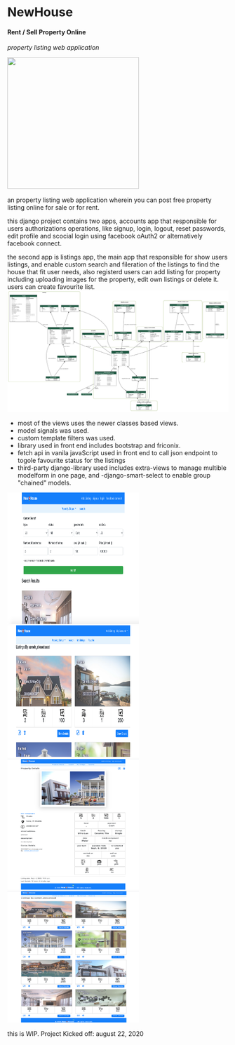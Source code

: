 # NewHouse
#### Rent / Sell Property Online

*property listing web application*

<img src="https://cdn.pixabay.com/photo/2019/09/25/14/01/house-for-sale-4503756_960_720.jpg" width="300" height="300">

an property listing web application wherein you can post free property listing online for sale or for rent.

this django project contains two apps, accounts app that responsible for users authorizations operations, like signup, login, logout, reset passwords, edit profile and scocial login using facebook oAuth2 or alternatively facebook connect.

the second app is listings app, the main app that responsible for show users listings, and enable custom search and fileration of the listings to find the house that fit user needs, also registerd users can add listing for property including uploading images for the property, edit own listings or delete it. users can create favourite list.
<img src="https://github.com/sameh-farouk/newhouse/raw/master/screenshots/my_project_visualized.png" width="700">


- most of the views uses the newer classes based views.
- model signals was used.
- custom template filters was used.
- library used in front end includes bootstrap and friconix.
- fetch api in vanila javaScript used in front end to call json endpoint to togole favourite status for the listings
- third-party django-library used includes extra-views to manage multible modelform in one page, and -django-smart-select to enable group "chained" models.
<img src="https://github.com/sameh-farouk/newhouse/raw/master/screenshots/Screen%20Shot%202020-09-08%20at%202.32.44%20PM.png" width="300" height="300">

<img src="https://github.com/sameh-farouk/newhouse/raw/master/screenshots/Screen%20Shot%202020-09-08%20at%202.34.38%20PM.png" width="300" height="300">

<img src="https://github.com/sameh-farouk/newhouse/raw/master/screenshots/Screen%20Shot%202020-09-08%20at%202.37.38%20PM.png" width="300" height="300">

<img src="https://github.com/sameh-farouk/newhouse/raw/master/screenshots/Screen%20Shot%202020-09-08%20at%202.38.16%20PM.png" width="300" height="300">

this is WIP.
Project Kicked off: august 22, 2020

